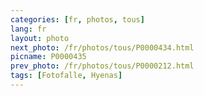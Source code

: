 ```yaml
---
categories: [fr, photos, tous]
lang: fr
layout: photo
next_photo: /fr/photos/tous/P0000434.html
picname: P0000435
prev_photo: /fr/photos/tous/P0000212.html
tags: [Fotofalle, Hyenas]
---
```

